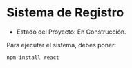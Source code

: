 <h1> Sistema de Registro</h1>

- Estado del Proyecto: En Construcción.

Para ejecutar el sistema, debes poner: 

```npm install react```
